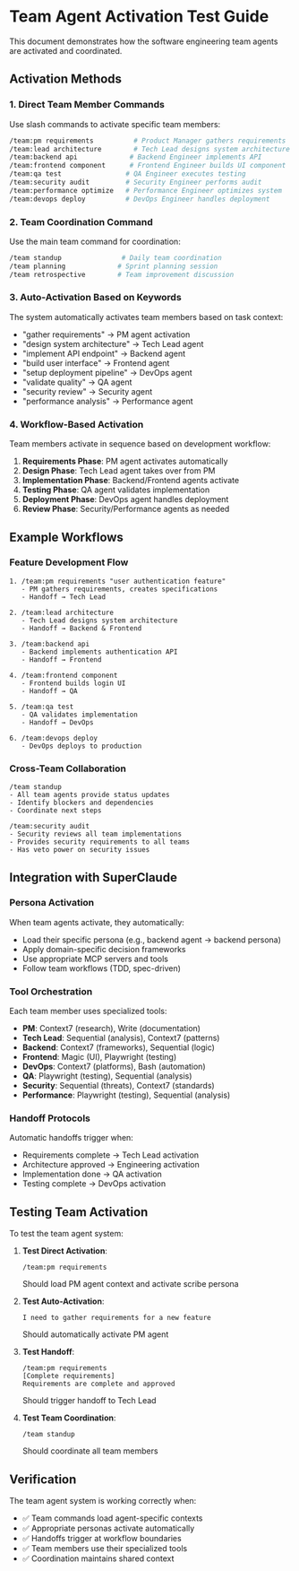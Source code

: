 # Team Agent Activation Test Guide

This document demonstrates how the software engineering team agents are activated and coordinated.

## Activation Methods

### 1. Direct Team Member Commands
Use slash commands to activate specific team members:

```bash
/team:pm requirements          # Product Manager gathers requirements
/team:lead architecture        # Tech Lead designs system architecture  
/team:backend api             # Backend Engineer implements API
/team:frontend component      # Frontend Engineer builds UI component
/team:qa test                # QA Engineer executes testing
/team:security audit         # Security Engineer performs audit
/team:performance optimize   # Performance Engineer optimizes system
/team:devops deploy          # DevOps Engineer handles deployment
```

### 2. Team Coordination Command
Use the main team command for coordination:

```bash
/team standup               # Daily team coordination
/team planning             # Sprint planning session
/team retrospective        # Team improvement discussion
```

### 3. Auto-Activation Based on Keywords
The system automatically activates team members based on task context:

- "gather requirements" → PM agent activation
- "design system architecture" → Tech Lead agent
- "implement API endpoint" → Backend agent
- "build user interface" → Frontend agent
- "setup deployment pipeline" → DevOps agent
- "validate quality" → QA agent
- "security review" → Security agent
- "performance analysis" → Performance agent

### 4. Workflow-Based Activation
Team members activate in sequence based on development workflow:

1. **Requirements Phase**: PM agent activates automatically
2. **Design Phase**: Tech Lead agent takes over from PM
3. **Implementation Phase**: Backend/Frontend agents activate
4. **Testing Phase**: QA agent validates implementation
5. **Deployment Phase**: DevOps agent handles deployment
6. **Review Phase**: Security/Performance agents as needed

## Example Workflows

### Feature Development Flow
```
1. /team:pm requirements "user authentication feature"
   - PM gathers requirements, creates specifications
   - Handoff → Tech Lead

2. /team:lead architecture
   - Tech Lead designs system architecture
   - Handoff → Backend & Frontend

3. /team:backend api
   - Backend implements authentication API
   - Handoff → Frontend

4. /team:frontend component
   - Frontend builds login UI
   - Handoff → QA

5. /team:qa test
   - QA validates implementation
   - Handoff → DevOps

6. /team:devops deploy
   - DevOps deploys to production
```

### Cross-Team Collaboration
```
/team standup
- All team agents provide status updates
- Identify blockers and dependencies
- Coordinate next steps

/team:security audit
- Security reviews all team implementations
- Provides security requirements to all teams
- Has veto power on security issues
```

## Integration with SuperClaude

### Persona Activation
When team agents activate, they automatically:
- Load their specific persona (e.g., backend agent → backend persona)
- Apply domain-specific decision frameworks
- Use appropriate MCP servers and tools
- Follow team workflows (TDD, spec-driven)

### Tool Orchestration
Each team member uses specialized tools:
- **PM**: Context7 (research), Write (documentation)
- **Tech Lead**: Sequential (analysis), Context7 (patterns)
- **Backend**: Context7 (frameworks), Sequential (logic)
- **Frontend**: Magic (UI), Playwright (testing)
- **DevOps**: Context7 (platforms), Bash (automation)
- **QA**: Playwright (testing), Sequential (analysis)
- **Security**: Sequential (threats), Context7 (standards)
- **Performance**: Playwright (testing), Sequential (analysis)

### Handoff Protocols
Automatic handoffs trigger when:
- Requirements complete → Tech Lead activation
- Architecture approved → Engineering activation
- Implementation done → QA activation
- Testing complete → DevOps activation

## Testing Team Activation

To test the team agent system:

1. **Test Direct Activation**:
   ```
   /team:pm requirements
   ```
   Should load PM agent context and activate scribe persona

2. **Test Auto-Activation**:
   ```
   I need to gather requirements for a new feature
   ```
   Should automatically activate PM agent

3. **Test Handoff**:
   ```
   /team:pm requirements
   [Complete requirements]
   Requirements are complete and approved
   ```
   Should trigger handoff to Tech Lead

4. **Test Team Coordination**:
   ```
   /team standup
   ```
   Should coordinate all team members

## Verification

The team agent system is working correctly when:
- ✅ Team commands load agent-specific contexts
- ✅ Appropriate personas activate automatically
- ✅ Handoffs trigger at workflow boundaries
- ✅ Team members use their specialized tools
- ✅ Coordination maintains shared context